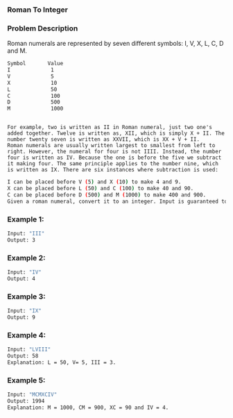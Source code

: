 ### Roman To Integer

### Problem Description
Roman numerals are represented by seven different symbols: I, V, X, L, C, D and M.
```bash
Symbol       Value
I             1
V             5
X             10
L             50
C             100
D             500
M             1000
```
<code>
For example, two is written as II in Roman numeral, just two one's added together. Twelve is written as, XII, which is simply X + II. The number twenty seven is written as XXVII, which is XX + V + II.
Roman numerals are usually written largest to smallest from left to right. However, the numeral for four is not IIII. Instead, the number four is written as IV. Because the one is before the five we subtract it making four. The same principle applies to the number nine, which is written as IX. There are six instances where subtraction is used:
</code>

```bash
I can be placed before V (5) and X (10) to make 4 and 9. 
X can be placed before L (50) and C (100) to make 40 and 90. 
C can be placed before D (500) and M (1000) to make 400 and 900.
Given a roman numeral, convert it to an integer. Input is guaranteed to be within the range from 1 to 3999.
```
### Example 1:
```bash
Input: "III"
Output: 3
```

### Example 2:
```bash
Input: "IV"
Output: 4
```

### Example 3:
```bash
Input: "IX"
Output: 9
```
### Example 4:
```bash
Input: "LVIII"
Output: 58
Explanation: L = 50, V= 5, III = 3.
```

### Example 5:
```bash
Input: "MCMXCIV"
Output: 1994
Explanation: M = 1000, CM = 900, XC = 90 and IV = 4.
```